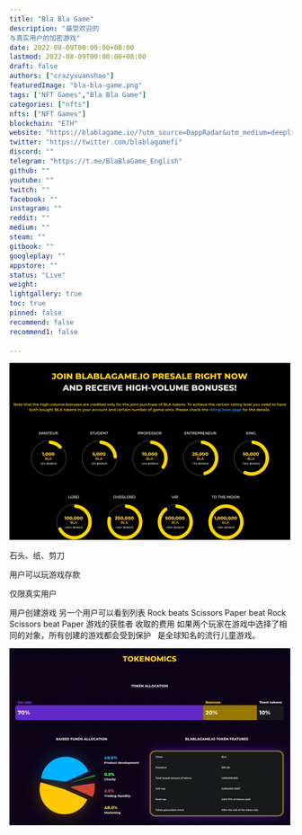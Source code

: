 ```yaml
---
title: "Bla Bla Game"
description: "最受欢迎的
与真实用户的加密游戏"
date: 2022-08-09T00:00:00+08:00
lastmod: 2022-08-09T00:00:00+08:00
draft: false
authors: ["crazyxuanshao"]
featuredImage: "bla-bla-game.png"
tags: ["NFT Games","Bla Bla Game"]
categories: ["nfts"]
nfts: ["NFT Games"]
blockchain: "ETH"
website: "https://blablagame.io/?utm_source=DappRadar&utm_medium=deeplink&utm_campaign=visit-website"
twitter: "https://twitter.com/blablagamefi"
discord: ""
telegram: "https://t.me/BlaBlaGame_English"
github: ""
youtube: ""
twitch: ""
facebook: ""
instagram: ""
reddit: ""
medium: ""
steam: ""
gitbook: ""
googleplay: ""
appstore: ""
status: "Live"
weight: 
lightgallery: true
toc: true
pinned: false
recommend: false
recommend1: false

---
```


![disnd](disnd.png)

<p>石头、纸、剪刀</p>
<p>用户可以玩游戏存款&nbsp;</p>
<p>仅限真实用户&nbsp;</p>
<p>用户创建游戏 另一个用户可以看到列表 Rock beats Scissors Paper beat Rock Scissors beat Paper 游戏的获胜者 收取的费用 如果两个玩家在游戏中选择了相同的对象，所有创建的游戏都会受到保护 &nbsp; 是全球知名的流行儿童游戏。&nbsp;</p>

![insd](insd.png)